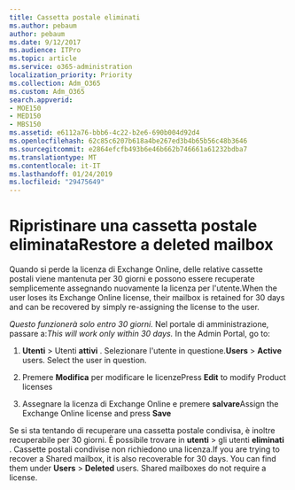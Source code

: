 ```yaml
---
title: Cassetta postale eliminati
ms.author: pebaum
author: pebaum
ms.date: 9/12/2017
ms.audience: ITPro
ms.topic: article
ms.service: o365-administration
localization_priority: Priority
ms.collection: Adm_O365
ms.custom: Adm_O365
search.appverid:
- MOE150
- MED150
- MBS150
ms.assetid: e6112a76-bbb6-4c22-b2e6-690b004d92d4
ms.openlocfilehash: 62c85c6207b618a4be267ed3b4b65b56c48b3646
ms.sourcegitcommit: e2864efcfb493b6e46b662b746661a61232bdba7
ms.translationtype: MT
ms.contentlocale: it-IT
ms.lasthandoff: 01/24/2019
ms.locfileid: "29475649"
---
```

# <a name="restore-a-deleted-mailbox"></a><span data-ttu-id="73b36-102">Ripristinare una cassetta postale eliminata</span><span class="sxs-lookup"><span data-stu-id="73b36-102">Restore a deleted mailbox</span></span>

<span data-ttu-id="73b36-103">Quando si perde la licenza di Exchange Online, delle relative cassette postali viene mantenuta per 30 giorni e possono essere recuperate semplicemente assegnando nuovamente la licenza per l'utente.</span><span class="sxs-lookup"><span data-stu-id="73b36-103">When the user loses its Exchange Online license, their mailbox is retained for 30 days and can be recovered by simply re-assigning the license to the user.</span></span>
  
 <span data-ttu-id="73b36-p101">*Questo funzionerà solo entro 30 giorni.*  Nel portale di amministrazione, passare a:</span><span class="sxs-lookup"><span data-stu-id="73b36-p101">*This will work only within 30 days.*  In the Admin Portal, go to:</span></span> 
  
1. <span data-ttu-id="73b36-p102">**Utenti** \> Utenti **attivi** . Selezionare l'utente in questione.</span><span class="sxs-lookup"><span data-stu-id="73b36-p102">**Users** \> **Active** users. Select the user in question.</span></span> 
    
2. <span data-ttu-id="73b36-108">Premere **Modifica** per modificare le licenze</span><span class="sxs-lookup"><span data-stu-id="73b36-108">Press **Edit** to modify Product licenses</span></span> 
    
3. <span data-ttu-id="73b36-109">Assegnare la licenza di Exchange Online e premere **salvare**</span><span class="sxs-lookup"><span data-stu-id="73b36-109">Assign the Exchange Online license and press **Save**</span></span>
    
<span data-ttu-id="73b36-p103">Se si sta tentando di recuperare una cassetta postale condivisa, è inoltre recuperabile per 30 giorni. È possibile trovare in **utenti** \> gli utenti **eliminati** . Cassette postali condivise non richiedono una licenza.</span><span class="sxs-lookup"><span data-stu-id="73b36-p103">If you are trying to recover a Shared mailbox, it is also recoverable for 30 days. You can find them under **Users** \> **Deleted** users. Shared mailboxes do not require a license.</span></span> 
  

